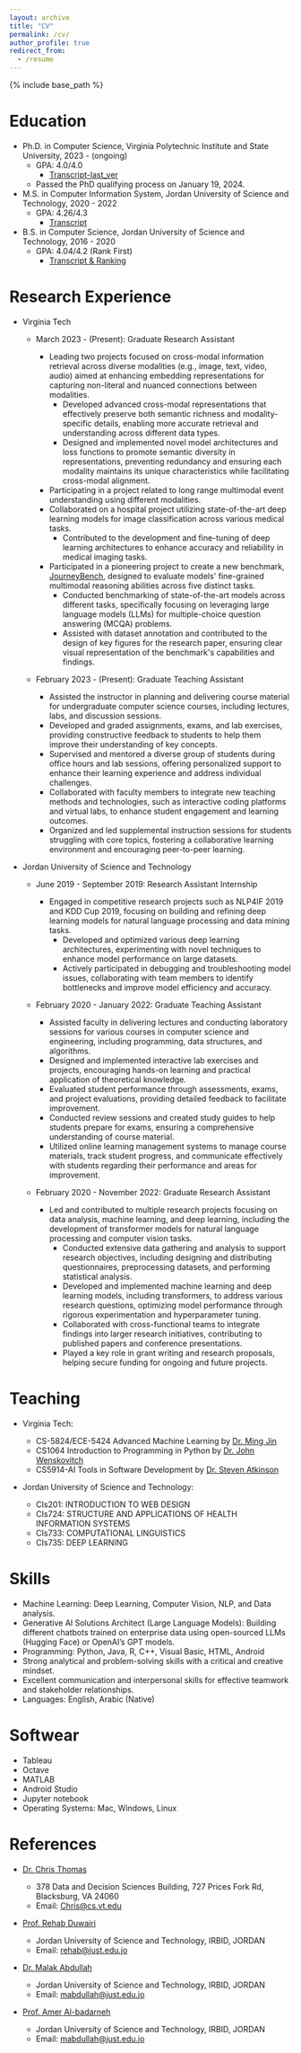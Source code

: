 ```yaml
---
layout: archive
title: "CV"
permalink: /cv/
author_profile: true
redirect_from:
  - /resume
---
```


{% include base_path %}

Education
======
* Ph.D. in Computer Science, Virginia Polytechnic Institute and State University, 2023 - (ongoing)
  * GPA: 4.0/4.0
    * [Transcript-last_ver](https://drive.google.com/file/d/1DMaNACtwJKgppGwDyo0A2ifBlGWIczoU/view?usp=sharing)
  * Passed the PhD qualifying process on January 19, 2024.
* M.S. in Computer Information System, Jordan University of Science and Technology, 2020 - 2022
  * GPA: 4.26/4.3
    * [Transcript](https://drive.google.com/file/d/1H1aWRGRLNupqk4io1L7nP1t1O0T4I1rp/view?usp=sharing)
* B.S. in Computer Science, Jordan University of Science and Technology, 2016 - 2020
  * GPA: 4.04/4.2 (Rank First)
    * [Transcript & Ranking](https://drive.google.com/file/d/1uE6p6oAQCDFjXBeMEBBbrBJi3Cn_RfFC/view?usp=sharing)

Research Experience
======

* Virginia Tech
  * March 2023 - (Present): Graduate Research Assistant
    * Leading two projects focused on cross-modal information retrieval across diverse modalities (e.g., image, text, video, audio) aimed at enhancing embedding representations for capturing non-literal and nuanced connections between modalities.
      * Developed advanced cross-modal representations that effectively preserve both semantic richness and modality-specific details, enabling more accurate retrieval and understanding across different data types.
      * Designed and implemented novel model architectures and loss functions to promote semantic diversity in representations, preventing redundancy and ensuring each modality maintains its unique characteristics while facilitating cross-modal alignment.
    * Participating in a project related to long range multimodal event understanding using different modalities.
    * Collaborated on a hospital project utilizing state-of-the-art deep learning models for image classification across various medical tasks.
      * Contributed to the development and fine-tuning of deep learning architectures to enhance accuracy and reliability in medical imaging tasks.
    * Participated in a pioneering project to create a new benchmark, [JourneyBench](https://journeybench.github.io/), designed to evaluate models' fine-grained multimodal reasoning abilities across five distinct tasks.
      * Conducted benchmarking of state-of-the-art models across different tasks, specifically focusing on leveraging large language models (LLMs) for multiple-choice question answering (MCQA) problems.
      * Assisted with dataset annotation and contributed to the design of key figures for the research paper, ensuring clear visual representation of the benchmark's capabilities and findings.
    
  * February 2023 - (Present): Graduate Teaching Assistant
    * Assisted the instructor in planning and delivering course material for undergraduate computer science courses, including lectures, labs, and discussion sessions.
    * Developed and graded assignments, exams, and lab exercises, providing constructive feedback to students to help them improve their understanding of key concepts.
    * Supervised and mentored a diverse group of students during office hours and lab sessions, offering personalized support to enhance their learning experience and address individual challenges.
    * Collaborated with faculty members to integrate new teaching methods and technologies, such as interactive coding platforms and virtual labs, to enhance student engagement and learning outcomes.
    * Organized and led supplemental instruction sessions for students struggling with core topics, fostering a collaborative learning environment and encouraging peer-to-peer learning.

* Jordan University of Science and Technology
  * June 2019 - September 2019: Research Assistant Internship
    * Engaged in competitive research projects such as NLP4IF 2019 and KDD Cup 2019, focusing on building and refining deep learning models for natural language processing and data mining tasks.
      * Developed and optimized various deep learning architectures, experimenting with novel techniques to enhance model performance on large datasets.
      * Actively participated in debugging and troubleshooting model issues, collaborating with team members to identify bottlenecks and improve model efficiency and accuracy.

  * February 2020 - January 2022: Graduate Teaching Assistant
    * Assisted faculty in delivering lectures and conducting laboratory sessions for various courses in computer science and engineering, including programming, data structures, and algorithms.
    * Designed and implemented interactive lab exercises and projects, encouraging hands-on learning and practical application of theoretical knowledge.
    * Evaluated student performance through assessments, exams, and project evaluations, providing detailed feedback to facilitate improvement.
    * Conducted review sessions and created study guides to help students prepare for exams, ensuring a comprehensive understanding of course material.
    * Utilized online learning management systems to manage course materials, track student progress, and communicate effectively with students regarding their performance and areas for improvement.

  * February 2020 - November 2022: Graduate Research Assistant
    * Led and contributed to multiple research projects focusing on data analysis, machine learning, and deep learning, including the development of transformer models for natural language processing and computer vision tasks.
      * Conducted extensive data gathering and analysis to support research objectives, including designing and distributing questionnaires, preprocessing datasets, and performing statistical analysis.
      * Developed and implemented machine learning and deep learning models, including transformers, to address various research questions, optimizing model performance through rigorous experimentation and hyperparameter tuning.
      * Collaborated with cross-functional teams to integrate findings into larger research initiatives, contributing to published papers and conference presentations.
      * Played a key role in grant writing and research proposals, helping secure funding for ongoing and future projects.

Teaching
======
  * Virginia Tech: 
    *   CS-5824/ECE-5424 Advanced Machine Learning by [Dr. Ming Jin](http://www.jinming.tech/)
    *   CS1064 Introduction to Programming in Python by [Dr. John Wenskovitch](https://sanghani.cs.vt.edu/person/john-wenskovitch/)
    *   CS5914-AI Tools in Software Development by [Dr. Steven Atkinson](https://www.linkedin.com/in/satkinson/)

  * Jordan University of Science and Technology: 
    * 	CIs201: INTRODUCTION TO WEB DESIGN 
    *   CIs724: STRUCTURE AND APPLICATIONS OF HEALTH INFORMATION SYSTEMS
    *   CIs733: COMPUTATIONAL LINGUISTICS
    *   CIs735: DEEP LEARNING


Skills
======
* Machine Learning: Deep Learning, Computer Vision, NLP, and Data analysis.
* Generative AI Solutions Architect (Large Language Models): Building different chatbots trained on enterprise data using open-sourced LLMs (Hugging Face) or OpenAI’s GPT models.
* Programming: Python, Java, R, C++, Visual Basic, HTML, Android
* Strong analytical and problem-solving skills with a critical and creative mindset.
* Excellent communication and interpersonal skills for effective teamwork and stakeholder relationships.
* Languages: English, Arabic (Native)

Softwear
======
* Tableau
* Octave
* MATLAB
* Android Studio
* Jupyter notebook
* Operating Systems: Mac, Windows, Linux


References
======
* [Dr. Chris Thomas](https://people.cs.vt.edu/chris/)
  * 378 Data and Decision Sciences Building, 727 Prices Fork Rd, Blacksburg, VA 24060
  * Email: Chris@cs.vt.edu

* [Prof. Rehab Duwairi](https://www.just.edu.jo/~rehab/)
  * Jordan University of Science and Technology, IRBID, JORDAN
  * Email: rehab@just.edu.jo

* [Dr. Malak Abdullah](https://sites.google.com/view/malak-abdullah )
  * Jordan University of Science and Technology, IRBID, JORDAN
  * Email: mabdullah@just.edu.jo

* [Prof. Amer Al-badarneh](https://www.linkedin.com/in/amer-al-badarneh/?originalSubdomain=jo )
  * Jordan University of Science and Technology, IRBID, JORDAN
  * Email: mabdullah@just.edu.jo
